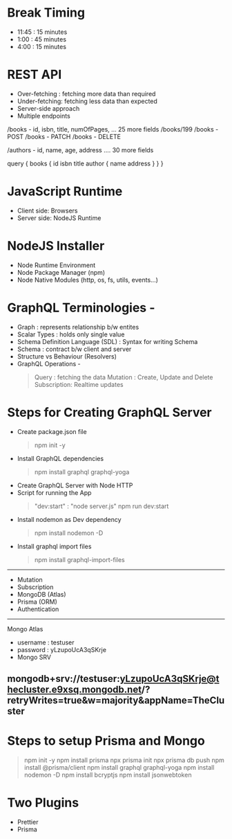 # Break Timing

- 11:45 : 15 minutes
- 1:00 : 45 minutes
- 4:00 : 15 minutes

# REST API

- Over-fetching : fetching more data than required
- Under-fetching: fetching less data than expected
- Server-side approach
- Multiple endpoints

/books - id, isbn, title, numOfPages, ... 25 more fields
/books/199
/books - POST
/books - PATCH
/books - DELETE

/authors - id, name, age, address .... 30 more fields

query {
books {
id
isbn
title
author {
name
address
}
}
}

# JavaScript Runtime

- Client side: Browsers
- Server side: NodeJS Runtime

# NodeJS Installer

- Node Runtime Environment
- Node Package Manager (npm)
- Node Native Modules (http, os, fs, utils, events...)

# GraphQL Terminologies -

- Graph : represents relationship b/w entites
- Scalar Types : holds only single value
- Schema Definition Language (SDL) : Syntax for writing Schema
- Schema : contract b/w client and server
- Structure vs Behaviour (Resolvers)
- GraphQL Operations -
  > Query : fetching the data
  > Mutation : Create, Update and Delete
  > Subscription: Realtime updates

# Steps for Creating GraphQL Server

- Create package.json file
  > npm init -y
- Install GraphQL dependencies
  > npm install graphql graphql-yoga
- Create GraphQL Server with Node HTTP
- Script for running the App
  > "dev:start" : "node server.js"
  > npm run dev:start
- Install nodemon as Dev dependency
  > npm install nodemon -D
- Install graphql import files
  > npm install graphql-import-files

---

- Mutation
- Subscription
- MongoDB (Atlas)
- Prisma (ORM)
- Authentication

---

Mongo Atlas

- username : testuser
- password : yLzupoUcA3qSKrje
- Mongo SRV

## mongodb+srv://testuser:yLzupoUcA3qSKrje@thecluster.e9xsq.mongodb.net/?retryWrites=true&w=majority&appName=TheCluster

# Steps to setup Prisma and Mongo

> npm init -y
> npm install prisma
> npx prisma init
> npx prisma db push
> npm install @prisma/client
> npm install graphql graphql-yoga
> npm install nodemon -D
> npm install bcryptjs
> npm install jsonwebtoken

# Two Plugins

- Prettier
- Prisma
